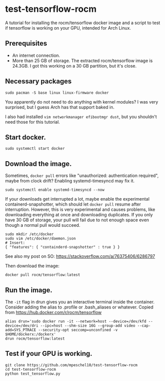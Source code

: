 # test-tensorflow-rocm
A tutorial for installing the rocm/tensorflow docker image and a script to test if tensorflow is working on your GPU, intended for Arch Linux.

## Prerequisites
* An internet connection.
* More than 25 GB of storage. The extracted rocm/tensorflow image is 24.3GB. I got this working on a 30 GB partition, but it's close.

## Necessary packages
```
sudo pacman -S base linux linux-firmware docker
```
You apparently do not need to do anything with kernel modules? I was very surprised, but I guess Arch has that support baked in.

I also had installed `vim networkmanager efibootmgr dust`, but you shouldn't need those for this tutorial.

## Start docker.
```
sudo systemctl start docker
```

## Download the image.
Sometimes, `docker pull` errors like "unauthorized: authentication required", maybe from clock drift? Enabling systemd-timesyncd may fix it.
```
sudo systemctl enable systemd-timesyncd --now
```

If your downloads get interrupted a lot, maybe enable the experimental containerd-snapshotter, which should let `docker pull` resume after interruption.
However, this is very experimental and causes problems, like downloading everything at once and downloading duplicates.
If you only have 30 GB of storage, your pull will fail due to not enough space even though a normal pull would succeed.
```
sudo mkdir /etc/docker
sudo vim /etc/docker/daemon.json
# Insert:
{ "features": { "containderd-snapshotter" : true } }
```
See also my post on SO: https://stackoverflow.com/a/76375406/6286797

Then download the image:
```
docker pull rocm/tensorflow:latest
```

## Run the image.
The `-it` flag in drun gives you an interactive terminal inside the container. Consider adding the alias to .profile or .bash_aliases or whatever. Copied from https://hub.docker.com/r/rocm/tensorflow
```
alias drun='sudo docker run -it --network=host --device=/dev/kfd --device=/dev/dri --ipc=host --shm-size 16G --group-add video --cap-add=SYS_PTRACE --security-opt seccomp=unconfined -v $HOME/dockerx:/dockerx'
drun rocm/tensorflow:latest
```

## Test if your GPU is working.
```
git clone https://github.com/mpeschel10/test-tensorflow-rocm
cd test-tensorflow-rocm
python test_tensorflow.py
```



